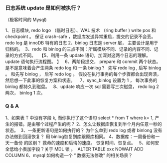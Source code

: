 ### 日志系统 update 是如何被执行？
（极客时间的 Mysql) 

1、日志模块, redo logo  （临时日志）、WAL 技术 （ring buffer ) write pos 和 checkpoint 。 
保证 crash-safe ，数据库发送异常重启，提交的记录不会丢。
 redo log 是 innoDB 特有的日志
2、binlog 日志是 server 层， 主要设计是用于归档的。 
3、redo 和 binlog 的三点不同：所属模块不同、记录的内容不同、记录的方式不同。  
【5、利用一条 update 语句，加深对这两个日志的理解。update 语句执行流程图。 】  
6、两阶段提交， prepare 和 commit 两个状态。
是不是意味着会产生两条 redo log 和 一条 binlog ?
  先写 redo log , 后写 binlog  。 和先写 binlog ， 后写 redo log 。 假设在执行事务的每个步骤都会出现奔溃， 
然后想一下此事的恢复方案和状态。   
7、sync_binlog 设置为 1 ， 每次事务的 binlog 都持久到磁盘。   
8、update 响应一次 sql 需要写三次磁盘， redo log 2 两次， binlog 1 次。

### Q & A   

1、如果表 T 中没有字段 k, 而你执行了这个语句 select * from T where k= 1, 产生的报错。是由哪个过程产生的呢？
2、怎么让数据库恢复到半个月内任意一秒的状态。
 3、一条更新语句是如何执行的？ 为什么单到 redo log 或者 binlong 没有办法做到回滚恢复？ 用 binlog恢复到库跟原库相同。 
4、数据库：一周备份和一天一备份 的区别？ 救命的速度和后悔的速度。 恢复时间、恢复点。  
5、如何安全低给小表加字段？关于 MDL 锁 。  ALTER TABLE xxx NOWAIT ADD COLUMN 
6、mysql 如何构造一个 “ 数据无法修改” 的相关场景？

